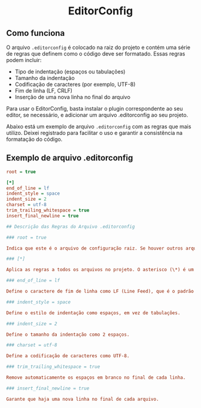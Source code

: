 <strong><h1 align="center">EditorConfig</h1></strong>

## Como funciona

O arquivo `.editorconfig` é colocado na raiz do projeto e contém uma série de regras que definem como o código deve ser formatado. Essas regras podem incluir:

- Tipo de indentação (espaços ou tabulações)
- Tamanho da indentação
- Codificação de caracteres (por exemplo, UTF-8)
- Fim de linha (LF, CRLF)
- Inserção de uma nova linha no final do arquivo

Para usar o EditorConfig, basta instalar o plugin correspondente ao seu editor, se necessário, e adicionar um arquivo .editorconfig ao seu projeto.

Abaixo está um exemplo de arquivo `.editorconfig` com as regras que mais utilizo. Deixei registrado para facilitar o uso e garantir a consistência na formatação do código.

## Exemplo de arquivo .editorconfig

```ini
root = true

[*]
end_of_line = lf
indent_style = space
indent_size = 2
charset = utf-8
trim_trailing_whitespace = true
insert_final_newline = true
```

```ini
## Descrição das Regras do Arquivo .editorconfig

### root = true

Indica que este é o arquivo de configuração raiz. Se houver outros arquivos `.editorconfig` em diretórios superiores, eles serão ignorados.

### [*]

Aplica as regras a todos os arquivos no projeto. O asterisco (\*) é um curinga que representa todos os arquivos.

### end_of_line = lf

Define o caractere de fim de linha como LF (Line Feed), que é o padrão em sistemas Unix/Linux.

### indent_style = space

Define o estilo de indentação como espaços, em vez de tabulações.

### indent_size = 2

Define o tamanho da indentação como 2 espaços.

### charset = utf-8

Define a codificação de caracteres como UTF-8.

### trim_trailing_whitespace = true

Remove automaticamente os espaços em branco no final de cada linha.

### insert_final_newline = true

Garante que haja uma nova linha no final de cada arquivo.

```

